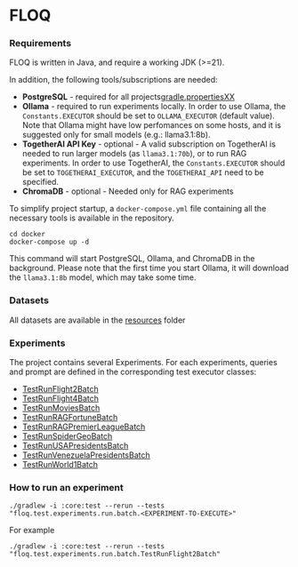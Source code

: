 # FLOQ


### Requirements
FLOQ is written in Java, and require a working JDK (>=21).

In addition, the following tools/subscriptions are needed:
- **PostgreSQL** - required for all projects[gradle.propertiesXX](gradle.propertiesXX)
- **Ollama** - required to run experiments locally. In order to use Ollama, the `Constants.EXECUTOR` should be set to `OLLAMA_EXECUTOR` (default value). Note that Ollama might have low perfomances on some hosts, and it is suggested only for small models (e.g.: llama3.1:8b).
- **TogetherAI API Key** - optional - A valid subscription on TogetherAI is needed to run larger models (as `llama3.1:70b`), or to run RAG experiments. In order to use TogetherAI, the `Constants.EXECUTOR` should be set to `TOGETHERAI_EXECUTOR`, and the `TOGETHERAI_API` need to be specified.
- **ChromaDB** - optional - Needed only for RAG experiments

To simplify project startup, a `docker-compose.yml` file containing all the necessary tools is available in the repository.

```shell
cd docker
docker-compose up -d
```

This command will start PostgreSQL, Ollama, and ChromaDB in the background. Please note that the first time you start Ollama, it will download the `llama3.1:8b` model, which may take some time.

### Datasets
All datasets are available in the [resources](core/src/test/resources) folder

### Experiments
The project contains several Experiments. For each experiments, queries and prompt are defined in the corresponding test executor classes:
- [TestRunFlight2Batch](core/src/test/java/floq/test/experiments/run/batch/TestRunFlight2Batch.java)
- [TestRunFlight4Batch](core/src/test/java/floq/test/experiments/run/batch/TestRunFlight4Batch.java)
- [TestRunMoviesBatch](core/src/test/java/floq/test/experiments/run/batch/TestRunMoviesBatch.java)
- [TestRunRAGFortuneBatch](core/src/test/java/floq/test/experiments/run/batch/TestRunRAGFortuneBatch.java)
- [TestRunRAGPremierLeagueBatch](core/src/test/java/floq/test/experiments/run/batch/TestRunRAGPremierLeagueBatch.java)
- [TestRunSpiderGeoBatch](core/src/test/java/floq/test/experiments/run/batch/TestRunSpiderGeoBatch.java)
- [TestRunUSAPresidentsBatch](core/src/test/java/floq/test/experiments/run/batch/TestRunUSAPresidentsBatch.java)
- [TestRunVenezuelaPresidentsBatch](core/src/test/java/floq/test/experiments/run/batch/TestRunVenezuelaPresidentsBatch.java)
- [TestRunWorld1Batch](core/src/test/java/floq/test/experiments/run/batch/TestRunWorld1Batch.java)

### How to run an experiment

`./gradlew -i :core:test --rerun --tests "floq.test.experiments.run.batch.<EXPERIMENT-TO-EXECUTE>"`

For example

`./gradlew -i :core:test --rerun --tests "floq.test.experiments.run.batch.TestRunFlight2Batch"`
